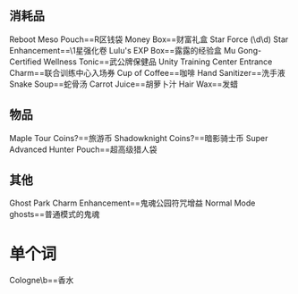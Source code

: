 ## 消耗品
Reboot Meso Pouch==R区钱袋
Money Box==财富礼盒
Star Force (\d\d) Star Enhancement==\1星强化卷
Lulu's EXP Box==露露的经验盒
Mu Gong-Certified Wellness Tonic==武公牌保健品
Unity Training Center Entrance Charm==联合训练中心入场券
Cup of Coffee==咖啡
Hand Sanitizer==洗手液
Snake Soup==蛇骨汤
Carrot Juice==胡萝卜汁
Hair Wax==发蜡




## 物品
Maple Tour Coins?==旅游币
Shadowknight Coins?==暗影骑士币
Super Advanced Hunter Pouch==超高级猎人袋



## 其他

Ghost Park Charm Enhancement==鬼魂公园符咒增益
Normal Mode ghosts==普通模式的鬼魂




# 单个词

Cologne\b==香水